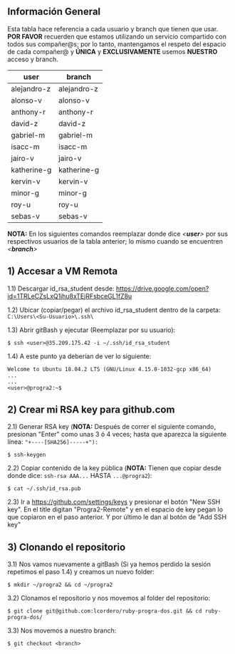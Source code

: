## Información General
Esta tabla hace referencia a cada usuario y branch que tienen que usar. **POR FAVOR** recuerden que estamos utilizando un servicio compartido con todos sus compañer@s; por lo tanto, mantengamos el respeto del espacio de cada compañer@ y **ÚNICA** y **EXCLUSIVAMENTE** usemos **NUESTRO** acceso y branch.

| user        | branch      |
|-------------|-------------|
| alejandro-z | alejandro-z |
| alonso-v    | alonso-v    |
| anthony-r   | anthony-r   |
| david-z     | david-z     |
| gabriel-m   | gabriel-m   |
| isacc-m     | isacc-m     |
| jairo-v     | jairo-v     |
| katherine-g | katherine-g |
| kervin-v    | kervin-v    |
| minor-g     | minor-g     |
| roy-u       | roy-u       |
| sebas-v     | sebas-v     |

**NOTA:** En los siguientes comandos reemplazar donde dice *<**user**>* por sus respectivos usuarios de la tabla anterior; lo mismo cuando se encuentren *<**branch**>*


## 1) Accesar a VM Remota
1.1) Descargar id_rsa_student desde: https://drive.google.com/open?id=1TRLeCZsLxQ1jhu8xTEjRFsbceGL1fZ8u

1.2) Ubicar (copiar/pegar) el archivo id_rsa_student dentro de la carpeta: ```C:\Users\<Su-Usuario>\.ssh\```

1.3) Abrir gitBash y ejecutar (Reemplazar <user> por su usuario):
```
$ ssh <user>@35.209.175.42 -i ~/.ssh/id_rsa_student
```

1.4) A este punto ya deberían de ver lo siguiente:
```$ ssh <user>@35.209.175.42 -i ~/.ssh/id_rsa_student
Welcome to Ubuntu 18.04.2 LTS (GNU/Linux 4.15.0-1032-gcp x86_64)
...
...
<user>@progra2:~$
```

## 2) Crear mi RSA key para github.com

2.1) Generar RSA key (**NOTA:** Después de correr el siguiente comando, presionan "Enter" como unas 3 ó 4 veces; hasta que aparezca la siguiente línea: ```"+----[SHA256]-----+"):```
```
$ ssh-keygen
```

2.2) Copiar contenido de la key pública (**NOTA:** Tienen que copiar desde donde dice: ```ssh-rsa AAA...``` HASTA ```...@progra2```):
```
$ cat ~/.ssh/id_rsa.pub
```

2.3) Ir a https://github.com/settings/keys y presionar el botón "New SSH key". En el title digitan "Progra2-Remote" y en el espacio de key pegan lo que copiaron en el paso anterior. Y por último le dan al botón de "Add SSH key"

## 3) Clonando el repositorio

3.1) Nos vamos nuevamente a gitBash (Si ya hemos perdido la sesión repetimos el paso 1.4) y creamos un nuevo folder:
```
$ mkdir ~/progra2 && cd ~/progra2
```

3.2) Clonamos el repositorio y nos movemos al folder del repositorio:
```
$ git clone git@github.com:lcordero/ruby-progra-dos.git && cd ruby-progra-dos/
```

3.3) Nos movemos a nuestro branch:
```
$ git checkout <branch>
```


